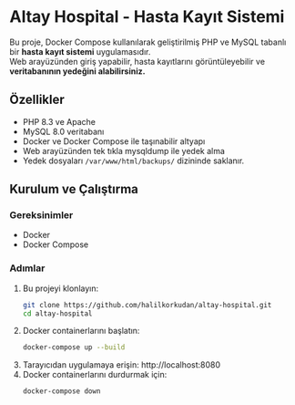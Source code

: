 # Altay Hospital - Hasta Kayıt Sistemi

Bu proje, Docker Compose kullanılarak geliştirilmiş PHP ve MySQL tabanlı bir **hasta kayıt sistemi** uygulamasıdır.  
Web arayüzünden giriş yapabilir, hasta kayıtlarını görüntüleyebilir ve **veritabanının yedeğini alabilirsiniz.**

## Özellikler

- PHP 8.3 ve Apache
- MySQL 8.0 veritabanı
- Docker ve Docker Compose ile taşınabilir altyapı
- Web arayüzünden tek tıkla mysqldump ile yedek alma
- Yedek dosyaları `/var/www/html/backups/` dizininde saklanır.

## Kurulum ve Çalıştırma

### Gereksinimler

- Docker
- Docker Compose

### Adımlar

1. Bu projeyi klonlayın:
   ```bash
   git clone https://github.com/halilkorkudan/altay-hospital.git
   cd altay-hospital
2. Docker containerlarını başlatın:
   ```bash
   docker-compose up --build
3. Tarayıcıdan uygulamaya erişin:
   http://localhost:8080
4. Docker containerlarını durdurmak için:
   ```bash
   docker-compose down

